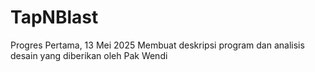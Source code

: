 # TapNBlast
Progres Pertama, 13 Mei 2025
Membuat deskripsi program dan analisis desain yang diberikan oleh Pak Wendi
